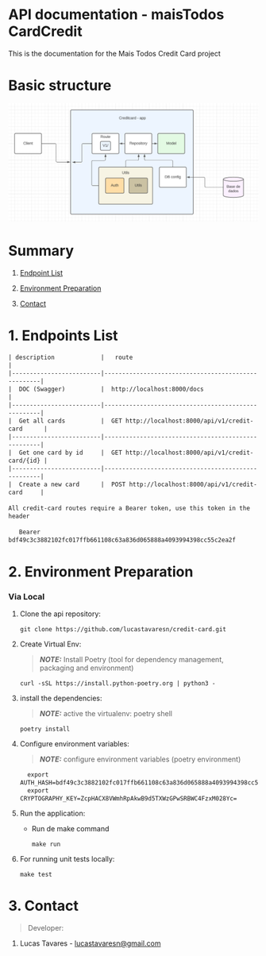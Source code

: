 
# API documentation -  maisTodos CardCredit 
This is the documentation for the Mais Todos Credit Card project

# Basic structure
![Basic Structure](/doc/structure.png "Estrutura Basica")


# Summary

1. [Endpoint List](#1-Endpoint-List)

2. [Environment Preparation](#2-Environment-Preparation)

3. [Contact](#3-Contact)



# 1. Endpoints List
    

    | description             |   route                                            |
    |-------------------------|----------------------------------------------------|
    |  DOC (Swagger)          |  http://localhost:8000/docs                        |
    |-------------------------|----------------------------------------------------|
    |  Get all cards          |  GET http://localhost:8000/api/v1/credit-card      |
    |-------------------------|----------------------------------------------------|
    |  Get one card by id     |  GET http://localhost:8000/api/v1/credit-card/{id} |
    |-------------------------|----------------------------------------------------|
    |  Create a new card      |  POST http://localhost:8000/api/v1/credit-card     |

    All credit-card routes require a Bearer token, use this token in the header
    
       Bearer bdf49c3c3882102fc017ffb661108c63a836d065888a4093994398cc55c2ea2f
    

# 2. Environment Preparation
### Via Local 
1. Clone the api repository:
    ```shell
    git clone https://github.com/lucastavaresn/credit-card.git
    ```

2. Create Virtual Env:
    > **_NOTE:_** Install Poetry (tool for dependency management, packaging and environment)
    ```shell
    curl -sSL https://install.python-poetry.org | python3 -
    ```

3. install the dependencies:
   > **_NOTE:_** active the virtualenv: poetry shell  
    ```shell
    poetry install
    ```

4. Configure environment variables:
    > **_NOTE:_** configure environment variables (poetry environment)
    ```shell
      export AUTH_HASH=bdf49c3c3882102fc017ffb661108c63a836d065888a4093994398cc55c2ea2f
      export CRYPTOGRAPHY_KEY=ZcpHACX8VWmhRpAkwB9d5TXWzGPwSRBWC4FzxM028Yc=
    ```

5. Run the application:
   - Run de make command
     ```shell
     make run
     ```

6. For running unit tests locally:
     ```shell
     make test
     ```


# 3. Contact

> Developer:
1. Lucas Tavares - lucastavaresn@gmail.com